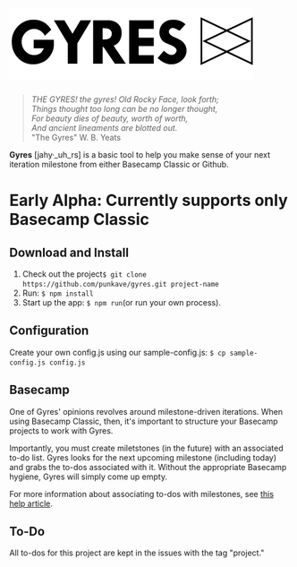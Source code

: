 ![Gyres](https://raw.githubusercontent.com/jsumnersmith/gyres/master/public/images/gyres.png 'Gyres Logo')
=================
> _THE GYRES! the gyres! Old Rocky Face, look forth; <br />
> Things thought too long can be no longer thought, <br />
> For beauty dies of beauty, worth of worth, <br />
> And ancient lineaments are blotted out._ <br />
> "The Gyres" W. B. Yeats


**Gyres** [jahy&middot;_uh_rs] is a basic tool to help you make sense of your next iteration milestone from either Basecamp Classic or Github.

# Early Alpha: Currently supports only Basecamp Classic

## Download and Install
1. Check out the project`$ git clone https://github.com/punkave/gyres.git project-name`
2. Run: <code>$ npm install</code>
3. Start up the app: `$ npm run`(or run your own process).

## Configuration
Create your own config.js using our sample-config.js: `$ cp sample-config.js config.js`

## Basecamp
One of Gyres' opinions revolves around milestone-driven iterations.
When using Basecamp Classic, then, it's important to structure your Basecamp projects to work with Gyres.

Importantly, you must create miletstones (in the future) with an associated to-do list.
Gyres looks for the next upcoming milestone (including today) and grabs the to-dos associated with it.
Without the appropriate Basecamp hygiene, Gyres will simply come up empty.

For more information about associating to-dos with milestones, see [this help article](https://help.37signals.com/basecamp/questions/223-what-does-it-mean-to-relate-a-to-do-list-to-a-milestone).

## To-Do
All to-dos for this project are kept in the issues with the tag "project."
